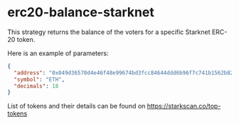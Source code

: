 # erc20-balance-starknet

This strategy returns the balance of the voters for a specific Starknet ERC-20 token.

Here is an example of parameters:

```json
{
  "address": "0x049d36570d4e46f48e99674bd3fcc84644ddd6b96f7c741b1562b82f9e004dc7",
  "symbol": "ETH",
  "decimals": 18
}
```

List of tokens and their details can be found on https://starkscan.co/top-tokens
